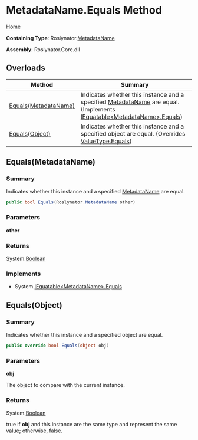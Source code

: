 # MetadataName\.Equals Method

[Home](../../../README.md)

**Containing Type**: Roslynator\.[MetadataName](../README.md)

**Assembly**: Roslynator\.Core\.dll

## Overloads

| Method | Summary |
| ------ | ------- |
| [Equals(MetadataName)](#Roslynator_MetadataName_Equals_Roslynator_MetadataName_) | Indicates whether this instance and a specified [MetadataName](../README.md) are equal\. \(Implements [IEquatable\<MetadataName>.Equals](https://docs.microsoft.com/en-us/dotnet/api/system.iequatable-1.equals)\) |
| [Equals(Object)](#Roslynator_MetadataName_Equals_System_Object_) | Indicates whether this instance and a specified object are equal\. \(Overrides [ValueType.Equals](https://docs.microsoft.com/en-us/dotnet/api/system.valuetype.equals)\) |

## Equals\(MetadataName\) <a name="Roslynator_MetadataName_Equals_Roslynator_MetadataName_"></a>

### Summary

Indicates whether this instance and a specified [MetadataName](../README.md) are equal\.

```csharp
public bool Equals(Roslynator.MetadataName other)
```

### Parameters

**other**

### Returns

System\.[Boolean](https://docs.microsoft.com/en-us/dotnet/api/system.boolean)

### Implements

* System\.[IEquatable\<MetadataName>.Equals](https://docs.microsoft.com/en-us/dotnet/api/system.iequatable-1.equals)

## Equals\(Object\) <a name="Roslynator_MetadataName_Equals_System_Object_"></a>

### Summary

Indicates whether this instance and a specified object are equal\.

```csharp
public override bool Equals(object obj)
```

### Parameters

**obj**

The object to compare with the current instance\.

### Returns

System\.[Boolean](https://docs.microsoft.com/en-us/dotnet/api/system.boolean)

true if **obj** and this instance are the same type and represent the same value; otherwise, false\. 